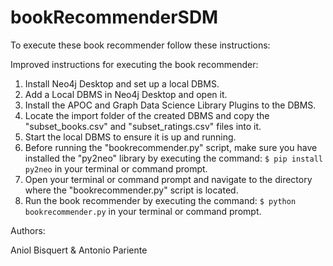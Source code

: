 # bookRecommenderSDM

To execute these book recommender follow these instructions:

Improved instructions for executing the book recommender:

1. Install Neo4j Desktop and set up a local DBMS.
2. Add a Local DBMS in Neo4j Desktop and open it.
3. Install the APOC and Graph Data Science Library Plugins to the DBMS.
4. Locate the import folder of the created DBMS and copy the "subset_books.csv" and "subset_ratings.csv" files into it.
5. Start the local DBMS to ensure it is up and running.
6. Before running the "bookrecommender.py" script, make sure you have installed the "py2neo" library by executing the command: `$ pip install py2neo` in your terminal or command prompt.
7. Open your terminal or command prompt and navigate to the directory where the "bookrecommender.py" script is located.
8. Run the book recommender by executing the command: `$ python bookrecommender.py` in your terminal or command prompt.


Authors:

Aniol Bisquert & Antonio Pariente

